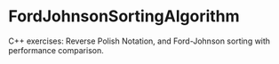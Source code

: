 # FordJohnsonSortingAlgorithm
C++ exercises: Reverse Polish Notation, and Ford-Johnson sorting with performance comparison.
